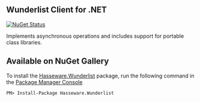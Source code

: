 ## Wunderlist Client for .NET ##
[![NuGet Status](http://img.shields.io/nuget/v/hasseware.wunderlist.svg?style=flat-square)](https://www.nuget.org/packages/hasseware.wunderlist/)

Implements asynchronous operations and includes support for portable class libraries.

## Available on NuGet Gallery

To install the [Hasseware.Wunderlist](https://www.nuget.org/packages/Hasseware.Wunderlist) package,
run the following command in the [Package Manager Console](http://docs.nuget.org/docs/start-here/using-the-package-manager-console)

    PM> Install-Package Hasseware.Wunderlist

